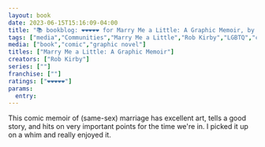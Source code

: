 ```yaml
---
layout: book
date: 2023-06-15T15:16:09-04:00
title: "📚 bookblog: ❤️❤️❤️❤️❤️ for Marry Me a Little: A Graphic Memoir, by Rob Kirby"
tags: ["media","Communities","Marry Me a Little","Rob Kirby","LGBTQ","comics"]
media: ["book","comic","graphic novel"]
titles: ["Marry Me a Little: A Graphic Memoir"]
creators: ["Rob Kirby"]
series: [""]
franchise: [""]
ratings: ["❤️❤️❤️❤️❤️"]
params:
  entry:
---
```

This comic memoir of (same-sex) marriage has excellent art, tells a good story, and hits on very important points for the time we're in. I picked it up on a whim and really enjoyed it.
